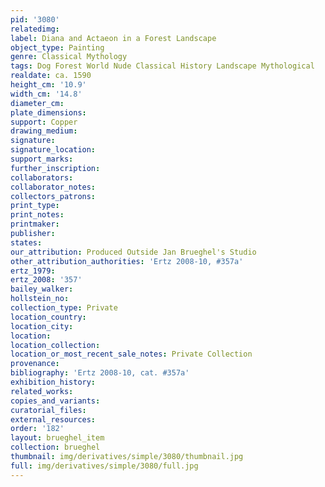 ```yaml
---
pid: '3080'
relatedimg: 
label: Diana and Actaeon in a Forest Landscape
object_type: Painting
genre: Classical Mythology
tags: Dog Forest World Nude Classical History Landscape Mythological
realdate: ca. 1590
height_cm: '10.9'
width_cm: '14.8'
diameter_cm: 
plate_dimensions: 
support: Copper
drawing_medium: 
signature: 
signature_location: 
support_marks: 
further_inscription: 
collaborators: 
collaborator_notes: 
collectors_patrons: 
print_type: 
print_notes: 
printmaker: 
publisher: 
states: 
our_attribution: Produced Outside Jan Brueghel's Studio
other_attribution_authorities: 'Ertz 2008-10, #357a'
ertz_1979: 
ertz_2008: '357'
bailey_walker: 
hollstein_no: 
collection_type: Private
location_country: 
location_city: 
location: 
location_collection: 
location_or_most_recent_sale_notes: Private Collection
provenance: 
bibliography: 'Ertz 2008-10, cat. #357a'
exhibition_history: 
related_works: 
copies_and_variants: 
curatorial_files: 
external_resources: 
order: '182'
layout: brueghel_item
collection: brueghel
thumbnail: img/derivatives/simple/3080/thumbnail.jpg
full: img/derivatives/simple/3080/full.jpg
---
```

